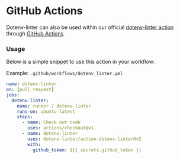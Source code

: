# GitHub Actions

Dotenv-linter can also be used within our official [dotenv-linter action](https://github.com/dotenv-linter/action-dotenv-linter) through [GitHub Actions](https://github.com/features/actions)

### Usage

Below is a simple snippet to use this action in your workflow:

<summary>Example: <code>.github/workflows/dotenv_linter.yml</code></summary>

```yaml
name: dotenv-linter
on: [pull_request]
jobs:
  dotenv-linter:
    name: runner / dotenv-linter
    runs-on: ubuntu-latest
    steps:
      - name: Check out code
        uses: actions/checkout@v1
      - name: dotenv-linter
        uses: dotenv-linter/action-dotenv-linter@v2
        with:
          github_token: ${{ secrets.github_token }}
```

